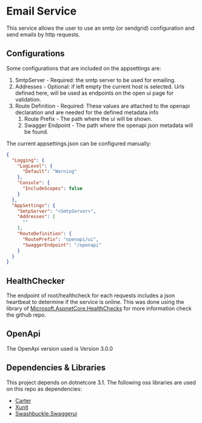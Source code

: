 # Email Service

This service allows the user to use an smtp (or sendgrid) configuration and send emails by http requests. 

## Configurations

Some configurations that are included on the appsettings are:

1. SmtpServer - Required: the smtp server to be used for emailing.
1. Addresses - Optional: if left empty the current host is selected. Urls defined here, will be used as endpoints on the open ui page for validation.
1. Route Definition - Required: These values are attached to the openapi declaration and are needed for the defined metadata info
   1. Route Prefix - The path where the ui will be shown.
   1. Swagger Endpoint - The path where the openapi json metadata will be found.

The current appsettings.json can be configured manually:

```json
{
  "Logging": {
    "LogLevel": {
      "Default": "Warning"
    },
    "Console": {
      "IncludeScopes": false
    }
  },
  "AppSettings": {
    "SmtpServer": "<SmtpServer>",
    "Addresses": [
      ""
    ],
    "RouteDefinition": {
      "RoutePrefix": "openapi/ui",
      "SwaggerEndpoint": "/openapi"
    }
  }
}

```

## HealthChecker

The endpoint of root/healthcheck for each requests includes a json heartbeat to determine if the service is online. This was done using the library of [Microsoft.AspnetCore.HealthChecks](https://github.com/dotnet/aspnetcore/tree/master/src/HealthChecks) for more information check the github repo.

## OpenApi

The OpenApi version used is Version 3.0.0

## Dependencies & Libraries

This project depends on dotnetcore 3.1. The following oss libraries are used on this repo as dependencies:

- [Carter](https://github.com/CarterCommunity/Carter)
- [Xunit](https://github.com/xunit/xunit)
- [Swashbuckle.Swaggerui](https://github.com/domaindrivendev/Swashbuckle)

